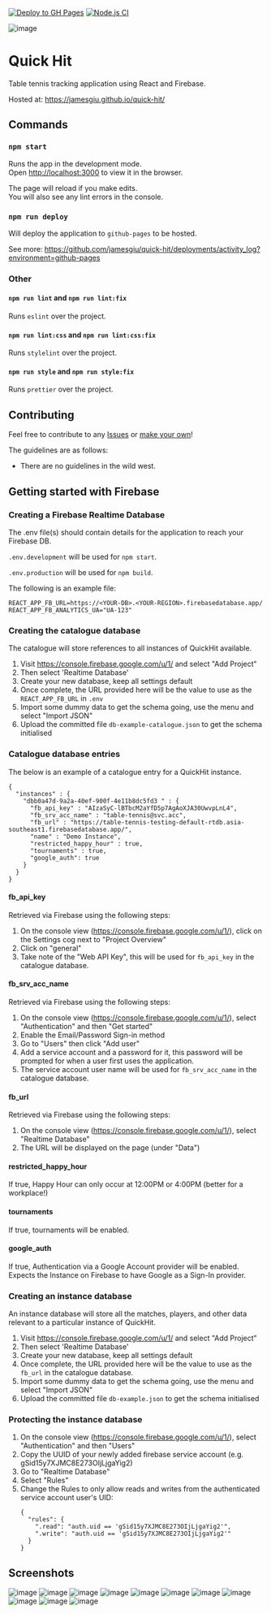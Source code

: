 [![Deploy to GH Pages](https://github.com/jamesgiu/quick-hit/actions/workflows/deploy.yml/badge.svg?branch=main)](https://github.com/jamesgiu/quick-hit/actions/workflows/deploy.yml)
[![Node.js CI](https://github.com/jamesgiu/quick-hit/actions/workflows/node.js.yml/badge.svg?branch=main)](https://github.com/jamesgiu/quick-hit/actions/workflows/node.js.yml)

![image](https://user-images.githubusercontent.com/13777223/197453643-bb8ee2cb-d93f-4bb7-bb25-0ddec44cd147.png)

# Quick Hit

Table tennis tracking application using React and Firebase.

Hosted at: https://jamesgiu.github.io/quick-hit/

## Commands

### `npm start`

Runs the app in the development mode.\
Open [http://localhost:3000](http://localhost:3000) to view it in the browser.

The page will reload if you make edits.\
You will also see any lint errors in the console.

### `npm run deploy`

Will deploy the application to `github-pages` to be hosted.

See more: https://github.com/jamesgiu/quick-hit/deployments/activity_log?environment=github-pages

### Other
#### `npm run lint` and `npm run lint:fix`

Runs `eslint` over the project.

#### `npm run lint:css` and `npm run lint:css:fix` 

Runs `stylelint` over the project.

#### `npm run style` and `npm run style:fix`

Runs `prettier` over the project.

## Contributing

Feel free to contribute to any [Issues](https://github.com/jamesgiu/quick-hit/issues) or [make your own](https://github.com/jamesgiu/quick-hit/issues/new/choose)!

The guidelines are as follows:

- There are no guidelines in the wild west.

## Getting started with Firebase

### Creating a Firebase Realtime Database

The .env file(s) should contain details for the application to reach your Firebase DB.

`.env.development` will be used for `npm start`.

`.env.production` will be used for `npm build`.

The following is an example file:

```aidl
REACT_APP_FB_URL=https://<YOUR-DB>.<YOUR-REGION>.firebasedatabase.app/
REACT_APP_FB_ANALYTICS_UA="UA-123"
```

### Creating the catalogue database
The catalogue will store references to all instances of QuickHit available. 

1. Visit https://console.firebase.google.com/u/1/ and select "Add Project"
2. Then select 'Realtime Database'
3. Create your new database, keep all settings default
4. Once complete, the URL provided here will be the value to use as the `REACT_APP_FB_URL` in `.env`
5. Import some dummy data to get the schema going, use the menu and select "Import JSON"
6. Upload the committed file `db-example-catalogue.json` to get the schema initialised

### Catalogue database entries
The below is an example of a catalogue entry for a QuickHit instance.

```aidl
{
  "instances" : {
    "dbb0a47d-9a2a-40ef-900f-4e11b8dc5fd3 " : {
      "fb_api_key" : "AIzaSyC-lBTbcM2aYfD5p7AgAoXJA30UwvpLnL4",
      "fb_srv_acc_name" : "table-tennis@svc.acc",
      "fb_url" : "https://table-tennis-testing-default-rtdb.asia-southeast1.firebasedatabase.app/",
      "name" : "Demo Instance",
      "restricted_happy_hour" : true,
      "tournaments" : true,
      "google_auth": true
    }
  }
}

```
#### fb_api_key
Retrieved via Firebase using the following steps:
1. On the console view (https://console.firebase.google.com/u/1/), click on the Settings cog next to "Project Overview"
2. Click on "general"
3. Take note of the "Web API Key", this will be used for `fb_api_key` in the catalogue database.
#### fb_srv_acc_name
Retrieved via Firebase using the following steps:
1. On the console view (https://console.firebase.google.com/u/1/), select "Authentication" and then "Get started"
2. Enable the Email/Password Sign-in method
3. Go to "Users" then click "Add user"
4. Add a service account and a password for it, this password will be prompted for when a user first uses the application.
5. The service account user name will be used for `fb_srv_acc_name` in the catalogue database.
#### fb_url
Retrieved via Firebase using the following steps:
1. On the console view (https://console.firebase.google.com/u/1/), select "Realtime Database"
2. The URL will be displayed on the page (under "Data")
#### restricted_happy_hour
If true, Happy Hour can only occur at 12:00PM or 4:00PM (better for a workplace!)
#### tournaments
If true, tournaments will be enabled.
#### google_auth
If true, Authentication via a Google Account provider will be enabled. Expects the Instance on Firebase to have
Google as a Sign-In provider.

### Creating an instance database
An instance database will store all the matches, players, and other data relevant to a particular instance of QuickHit.

1. Visit https://console.firebase.google.com/u/1/ and select "Add Project"
2. Then select 'Realtime Database'
3. Create your new database, keep all settings default
4. Once complete, the URL provided here will be the value to use as the `fb_url` in the catalogue database.
5. Import some dummy data to get the schema going, use the menu and select "Import JSON"
6. Upload the committed file `db-example.json` to get the schema initialised

### Protecting the instance database

1. On the console view (https://console.firebase.google.com/u/1/), select "Authentication" and then "Users"
2. Copy the UUID of your newly added firebase service account (e.g. gSid15y7XJMC8E273OIjLjgaYig2)
3. Go to "Realtime Database"
4. Select "Rules"
5. Change the Rules to only allow reads and writes from the authenticated service account user's UID:
   ```aidl
   {
     "rules": {
       ".read": "auth.uid == 'gSid15y7XJMC8E273OIjLjgaYig2'",
       ".write": "auth.uid == 'gSid15y7XJMC8E273OIjLjgaYig2'"
     }
   }
   ```

## Screenshots

![image](https://user-images.githubusercontent.com/13777223/194062100-1b523f3b-0489-4629-9da4-fc537c01e4cd.png)
![image](https://user-images.githubusercontent.com/13777223/194063031-366e4014-06c0-4752-b32b-51be8c194612.png)
![image](https://user-images.githubusercontent.com/13777223/194063062-51fc1675-cf55-47c1-b4eb-7f16adb8e1bb.png)
![image](https://user-images.githubusercontent.com/13777223/194062177-ecc6a84b-273a-454f-a6ef-b428392bf01f.png)
![image](https://user-images.githubusercontent.com/13777223/194062252-bb7dc3be-55e1-447d-9eee-786c8ec3830c.png)
![image](https://user-images.githubusercontent.com/13777223/194062306-f8a06d28-012c-4fba-900f-2f712001792d.png)
![image](https://user-images.githubusercontent.com/13777223/194062377-75e81c28-3be9-4e58-8bc9-fd21f2918631.png)
![image](https://user-images.githubusercontent.com/13777223/194062418-f4116d65-f51b-4197-b11a-27414e5d7cd7.png)
![image](https://user-images.githubusercontent.com/13777223/194062441-6764e263-f718-436b-a53f-137db6fc791f.png)
![image](https://user-images.githubusercontent.com/13777223/194062500-ca9bcd6e-b128-4fba-a6e9-f84d65de356d.png)
![image](https://user-images.githubusercontent.com/13777223/194062560-d2bf41d9-07c9-4373-a97e-accee91a6a2b.png)








